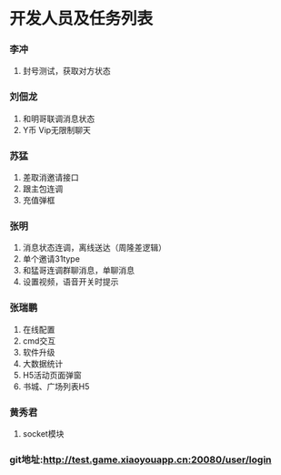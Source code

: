 # 开发人员及任务列表
### 李冲
1. 封号测试，获取对方状态

### 刘佃龙
1. 和明哥联调消息状态
2. Y币 Vip无限制聊天

### 苏猛
1. 差取消邀请接口
2. 跟主包连调
3. 充值弹框

### 张明
1. 消息状态连调，离线送达（周隆差逻辑）
2. 单个邀请31type
3. 和猛哥连调群聊消息，单聊消息
4. 设置视频，语音开关时提示
   
### 张瑞鹏
1. 在线配置
2. cmd交互
3. 软件升级
4. 大数据统计
5. H5活动页面弹窗
6. 书城、广场列表H5

### 黄秀君
1. socket模块



### git地址:http://test.game.xiaoyouapp.cn:20080/user/login
